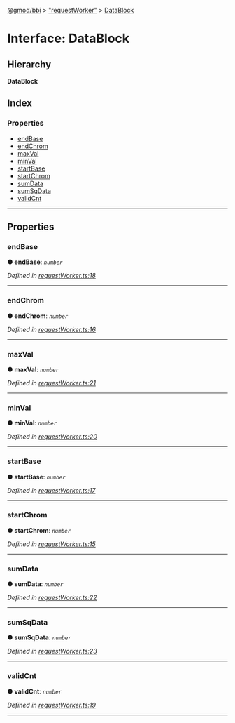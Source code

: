 [@gmod/bbi](../README.md) > ["requestWorker"](../modules/_requestworker_.md) > [DataBlock](../interfaces/_requestworker_.datablock.md)

# Interface: DataBlock

## Hierarchy

**DataBlock**

## Index

### Properties

* [endBase](_requestworker_.datablock.md#endbase)
* [endChrom](_requestworker_.datablock.md#endchrom)
* [maxVal](_requestworker_.datablock.md#maxval)
* [minVal](_requestworker_.datablock.md#minval)
* [startBase](_requestworker_.datablock.md#startbase)
* [startChrom](_requestworker_.datablock.md#startchrom)
* [sumData](_requestworker_.datablock.md#sumdata)
* [sumSqData](_requestworker_.datablock.md#sumsqdata)
* [validCnt](_requestworker_.datablock.md#validcnt)

---

## Properties

<a id="endbase"></a>

###  endBase

**● endBase**: *`number`*

*Defined in [requestWorker.ts:18](https://github.com/gmod/bbi-js/blob/e20e58c/src/requestWorker.ts#L18)*

___
<a id="endchrom"></a>

###  endChrom

**● endChrom**: *`number`*

*Defined in [requestWorker.ts:16](https://github.com/gmod/bbi-js/blob/e20e58c/src/requestWorker.ts#L16)*

___
<a id="maxval"></a>

###  maxVal

**● maxVal**: *`number`*

*Defined in [requestWorker.ts:21](https://github.com/gmod/bbi-js/blob/e20e58c/src/requestWorker.ts#L21)*

___
<a id="minval"></a>

###  minVal

**● minVal**: *`number`*

*Defined in [requestWorker.ts:20](https://github.com/gmod/bbi-js/blob/e20e58c/src/requestWorker.ts#L20)*

___
<a id="startbase"></a>

###  startBase

**● startBase**: *`number`*

*Defined in [requestWorker.ts:17](https://github.com/gmod/bbi-js/blob/e20e58c/src/requestWorker.ts#L17)*

___
<a id="startchrom"></a>

###  startChrom

**● startChrom**: *`number`*

*Defined in [requestWorker.ts:15](https://github.com/gmod/bbi-js/blob/e20e58c/src/requestWorker.ts#L15)*

___
<a id="sumdata"></a>

###  sumData

**● sumData**: *`number`*

*Defined in [requestWorker.ts:22](https://github.com/gmod/bbi-js/blob/e20e58c/src/requestWorker.ts#L22)*

___
<a id="sumsqdata"></a>

###  sumSqData

**● sumSqData**: *`number`*

*Defined in [requestWorker.ts:23](https://github.com/gmod/bbi-js/blob/e20e58c/src/requestWorker.ts#L23)*

___
<a id="validcnt"></a>

###  validCnt

**● validCnt**: *`number`*

*Defined in [requestWorker.ts:19](https://github.com/gmod/bbi-js/blob/e20e58c/src/requestWorker.ts#L19)*

___

